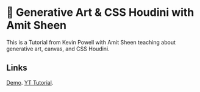 # 🎨 Generative Art & CSS Houdini with Amit Sheen

This is a Tutorial from Kevin Powell with Amit Sheen teaching about generative art, canvas, and CSS Houdini.

## Links
[Demo](https://dorkatzir.github.io/Generative-Art-Css-Houdini/).
[YT Tutorial](https://www.youtube.com/watch?v=OXWY19UHXzc/).

